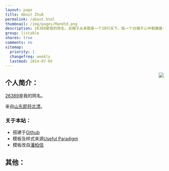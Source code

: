 ```yaml
---
layout: page
title: About Zhu8
permalink: /about.html
thumbnail: /img/pages/ManUtd.png
description: 26389是我的网名，白帽子从来都是一个ID行天下。每一个白帽子心中都藏着一个江湖，希望自己的ID能够被大多数人熟知。
group: listable
shares: true
comments: no
sitemap:
  priority: 1
  changefreq: weekly
  lastmod: 2014-07-05
---
```


<img src="{{ site.JB.IMAGE_PATH }}/pages/ManUtd.png" class="right" style="float: right;" />

## 个人简介：

[26389](http://26389.online/)是我的网名。

来自[山东](https://baike.baidu.com/item/%E5%B1%B1%E4%B8%9C/155740?fr=aladdin "山东")[即将北漂](https://zh.wikipedia.org/wiki/%E5%8C%97%E6%BC%82 "北漂")。

### 关于本站：

* 搭建于[Github](https://github.com/Zhu8)
* 模板及样式来源[Useful Paradigm](http://usefulparadigm.com/)
* 模板改自[潘柏信](http://baixin.io)

## 其他：

<!-- > * 单**身**男士；
> * 如**题图**所示，曼联死忠；
> * CS **1.5** 死忠，目前仍在某服务器内拥有会员并混迹；
> * 联系方式请参考我的[主站](http://chenjun.com/contact.html)。
 -->